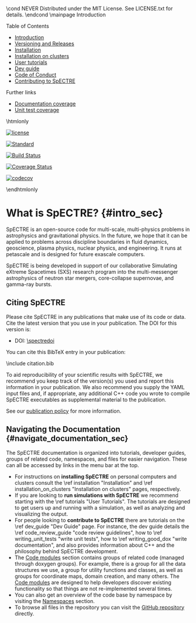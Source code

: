 \cond NEVER
Distributed under the MIT License.
See LICENSE.txt for details.
\endcond
\mainpage Introduction

<div class="toc">
Table of Contents
<ul>
<li class="level1"><a href="#intro_sec">Introduction</a></li>
<li class="level1"><a href="versioning_and_releases.html">Versioning and Releases</a></li>
<li class="level1"><a href="installation.html">Installation</a></li>
<li class="level1"><a href="installation_on_clusters.html">Installation on clusters</a></li>
<li class="level1"><a href="tutorials.html">User tutorials</a></li>
<li class="level1"><a href="dev_guide.html">Dev guide</a></li>
<li class="level1"><a href="code_of_conduct.html">Code of Conduct</a></li>
<li class="level1"><a href="contributing_to_spectre.html">Contributing to SpECTRE</a></li>
</ul>
Further links
<ul>
<li class="level1"><a href="doc_coverage/index.html">Documentation coverage</a></li>
<li class="level1"><a href="unit-test-coverage/index.html">Unit test coverage</a></li>
</ul>
</div>


\htmlonly
<p>
<a
href="https://github.com/sxs-collaboration/spectre/blob/develop/LICENSE.txt"><img
src="https://img.shields.io/badge/license-MIT-blue.svg"
alt="license"
data-canonical-src="https://img.shields.io/badge/license-MIT-blue.svg"
style="max-width:100%;"></a>

<a href="https://en.wikipedia.org/wiki/C%2B%2B#Standardization"
rel="nofollow"><img
src="https://img.shields.io/badge/c%2B%2B-17-blue.svg"
alt="Standard"
data-canonical-src="https://img.shields.io/badge/c%2B%2B-17-blue.svg"
style="max-width:100%;"></a>

<a href="https://github.com/sxs-collaboration/spectre/actions" rel="nofollow"><img
src="https://github.com/sxs-collaboration/spectre/workflows/Tests/badge.svg?branch=develop"
alt="Build Status"
data-canonical-src="https://github.com/sxs-collaboration/spectre/workflows/Tests/badge.svg?branch=develop"
style="max-width:100%;"></a>

<a href="https://coveralls.io/github/sxs-collaboration/spectre?branch=develop"
rel="nofollow"><img
src="https://camo.githubusercontent.com/9ac925f8d36b285f98b8dbc9b977606a5148d9b5/68747470733a2f2f636f766572616c6c732e696f2f7265706f732f6769746875622f7378732d636f6c6c61626f726174696f6e2f737065637472652f62616467652e7376673f6272616e63683d646576656c6f70"
alt="Coverage Status"
data-canonical-src="https://coveralls.io/repos/github/sxs-collaboration/spectre/badge.svg?branch=develop"
style="max-width:100%;"></a>

<a href="https://codecov.io/gh/sxs-collaboration/spectre" rel="nofollow"><img
src="https://camo.githubusercontent.com/ac504b33d403e271c9fb3831d1133118f1886317/68747470733a2f2f636f6465636f762e696f2f67682f7378732d636f6c6c61626f726174696f6e2f737065637472652f6272616e63682f646576656c6f702f67726170682f62616467652e737667"
alt="codecov"
data-canonical-src="https://codecov.io/gh/sxs-collaboration/spectre/branch/develop/graph/badge.svg"
style="max-width:100%;"></a>

</p>
\endhtmlonly

# What is SpECTRE? {#intro_sec}

SpECTRE is an open-source code for multi-scale, multi-physics problems
in astrophysics and gravitational physics. In the future, we hope that
it can be applied to problems across discipline boundaries in fluid
dynamics, geoscience, plasma physics, nuclear physics, and
engineering. It runs at petascale and is designed for future exascale
computers.

SpECTRE is being developed in support of our collaborative Simulating
eXtreme Spacetimes (SXS) research program into the multi-messenger
astrophysics of neutron star mergers, core-collapse supernovae, and
gamma-ray bursts.

## Citing SpECTRE

Please cite SpECTRE in any publications that make use of its code or data. Cite
the latest version that you use in your publication. The DOI for this version
is:

- DOI: [\spectredoi](https://doi.org/\spectredoi)

You can cite this BibTeX entry in your publication:

\include citation.bib

To aid reproducibility of your scientific results with SpECTRE, we recommend you
keep track of the version(s) you used and report this information in your
publication. We also recommend you supply the YAML input files and, if
appropriate, any additional C++ code you wrote to compile SpECTRE executables as
supplemental material to the publication.

See our [publication policy](https://spectre-code.org/publication_policies.html)
for more information.

## Navigating the Documentation {#navigate_documentation_sec}

The SpECTRE documentation is organized into tutorials, developer guides, groups
of related code, namespaces, and files for easier navigation. These can all be
accessed by links in the menu bar at the top.

- For instructions on **installing SpECTRE** on personal computers and clusters
  consult the \ref installation "Installation" and \ref installation_on_clusters
  "Installation on clusters" pages, respectively.
- If you are looking to **run simulations with SpECTRE** we recommend starting
  with the \ref tutorials "User Tutorials". The tutorials are designed to get
  users up and running with a simulation, as well as analyzing and visualizing
  the output.
- For people looking to **contribute to SpECTRE** there are tutorials on the
  \ref dev_guide "Dev Guide" page. For instance, the dev guide details the \ref
  code_review_guide "code review guidelines", how to \ref writing_unit_tests
  "write unit tests", how to \ref writing_good_dox "write documentation", and
  also provides information about C++ and the philosophy behind SpECTRE
  development.
- The [Code modules](modules.html) section contains groups of related code
  (managed through doxygen groups). For example, there is a group for all the
  data structures we use, a group for utility functions and classes, as well as
  groups for coordinate maps, domain creation, and many others. The
  [Code modules](modules.html) are designed to help developers discover existing
  functionality so that things are not re-implemented several times.
- You can also get an overview of the code base by namespace by visiting the
  [Namespaces](namespaces.html) section.
- To browse all files in the repository you can visit the
  [GitHub repository](https://github.com/sxs-collaboration/spectre) directly.
